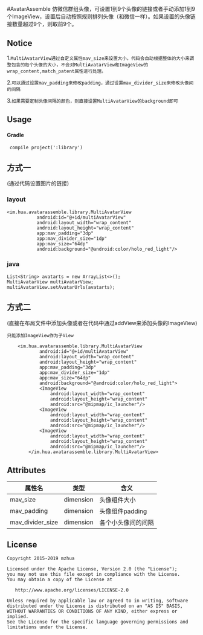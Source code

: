 #AvatarAssemble
仿微信群组头像，可设置1到9个头像的链接或者手动添加1到9个ImageView，设置后自动按照规则排列头像（和微信一样）。如果设置的头像链接数量超过9个，则取前9个。

## Notice
1.`MultiAvatarView通过自定义属性mav_size来设置大小，代码会自动根据整体的大小来调整包含的每个头像的大小，不会对MultiAvatarView和ImageView的wrap_content,match_patent属性进行处理。`

2.`可以通过设置mav_padding来修改padding，通过设置mav_divider_size来修改头像间的间隔`

3.`如果需要定制头像间隔的颜色，则直接设置MultiAvatarView的background即可`

## Usage
#### Gradle
```
 compile project(':library')
 ```
## 方式一
(通过代码设置图片的链接)
### layout
 ```
 <im.hua.avatarassemble.library.MultiAvatarView
            android:id="@+id/multiAvatarView"
            android:layout_width="wrap_content"
            android:layout_height="wrap_content"
            app:mav_padding="3dp"
            app:mav_divider_size="1dp"
            app:mav_size="64dp"
            android:background="@android:color/holo_red_light"/>
 ```
### java
 ``` 
 List<String> avatarts = new ArrayList<>();
 MultiAvatarView multiAvatarView;
 multiAvatarView.setAvatarUrls(avatarts);
 ```
 
## 方式二
(直接在布局文件中添加头像或者在代码中通过addView来添加头像的ImageView)

`只能添加ImageView作为子View`

```
	<im.hua.avatarassemble.library.MultiAvatarView
            android:id="@+id/multiAvatarView"
            android:layout_width="wrap_content"
            android:layout_height="wrap_content"
            app:mav_padding="3dp"
            app:mav_divider_size="1dp"
            app:mav_size="64dp"
            android:background="@android:color/holo_red_light">
            <ImageView
                android:layout_width="wrap_content"
                android:layout_height="wrap_content"
                android:src="@mipmap/ic_launcher"/>
            <ImageView
                android:layout_width="wrap_content"
                android:layout_height="wrap_content"
                android:src="@mipmap/ic_launcher"/>
            <ImageView
                android:layout_width="wrap_content"
                android:layout_height="wrap_content"
                android:src="@mipmap/ic_launcher"/>
        </im.hua.avatarassemble.library.MultiAvatarView>
```
## Attributes

|属性名 | 类型 | 含义|
|-|-|-|
|mav_size | dimension|头像组件大小|
|mav_padding | dimension|头像组件padding|
|mav_divider_size | dimension|各个小头像间的间隔|

## License
    Copyright 2015-2019 mzhua

    Licensed under the Apache License, Version 2.0 (the "License");
    you may not use this file except in compliance with the License.
    You may obtain a copy of the License at

       http://www.apache.org/licenses/LICENSE-2.0

    Unless required by applicable law or agreed to in writing, software
    distributed under the License is distributed on an "AS IS" BASIS,
    WITHOUT WARRANTIES OR CONDITIONS OF ANY KIND, either express or implied.
    See the License for the specific language governing permissions and
    limitations under the License.